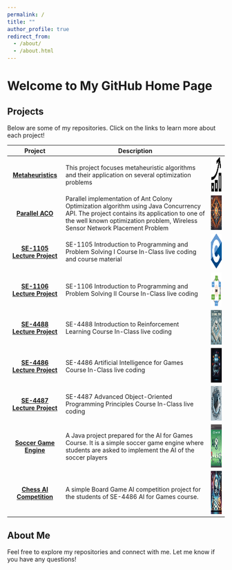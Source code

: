 ```yaml
---
permalink: /
title: ""
author_profile: true
redirect_from: 
  - /about/
  - /about.html
---
```

# Welcome to My GitHub Home Page

## Projects

Below are some of my repositories. Click on the links to learn more about each project!

| Project | Description |         |
|:---------:|-------------|:-------:|
| [**Metaheuristics**](https://github.com/ozdindar/Metaheuristics) | This project focuses metaheuristic algorithms and their application on several optimization problems  |<img src="/images/optimization.png" alt="Metaheuristics" width="150" height="80">  |
| [**Parallel ACO**](https://github.com/ozdindar/ParallelACO) | Parallel implementation of Ant Colony Optimization algorithm using Java Concurrency API. The project contains its application to one of the well known optimization problem, Wireless Sensor Network Placement Problem  |<img src="/images/ants.png" alt="Parallel ACO" width="150" height="80">  |
| [**SE-1105 Lecture Project**](https://github.com/ozdindar/SE-1105) | SE-1105 Introduction to Programming and Problem Solving I Course In-Class live coding and course material | <img src="/images/CProgramming.png" alt="SE-1105" width="150" height="80"> |
| [**SE-1106 Lecture Project**](https://github.com/ozdindar/SE-1105) | SE-1106 Introduction to Programming and Problem Solving II Course In-Class live coding | <img src="/images/OOPProgramming.png" alt="SE-1106" width="150" height="80"> |
| [**SE-4488 Lecture Project**](https://github.com/ozdindar/RL_CourseProject) | SE-4488 Introduction to Reinforcement Learning Course In-Class live coding | <img src="/images/RL.png" alt="SE-4488" width="150" height="80"> |
| [**SE-4486 Lecture Project**](https://github.com/ozdindar/AI4GLectureProject) | SE-4486 Artificial Intelligence for Games Course In-Class live coding | <img src="/images/ai4g.png" alt="AI for Games" width="150" height="80"> |
| [**SE-4487 Lecture Project**](https://github.com/ozdindar/SE4487LectureProject) | SE-4487 Advanced Object-Oriented Programming Principles Course In-Class live coding | <img src="/images/advoop.png" alt="SE-4487" width="150" height="80"> |
| [**Soccer Game Engine**](https://github.com/ozdindar/SoccerGameEngine) | A Java project prepared for the AI for Games Course. It is a simple soccer game engine where students are asked to implement the AI of the soccer players | <img src="/images/soccerengine.png" alt="Soccer Game Engine" width="150" height="100"> |
| [**Chess AI Competition**](https://github.com/ozdindar/ChessAICompetition) | A simple Board Game AI competition project for the students of SE-4486 AI for Games course. | <img src="/images/chessai.png" alt="Chess AI Competition" width="150" height="100"> |



## About Me
Feel free to explore my repositories and connect with me. Let me know if you have any questions!
